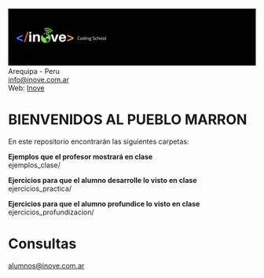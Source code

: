 ![Inove banner](inove.jpg)
Arequipa - Peru\
info@inove.com.ar\
Web: [Inove](http://inove.com.ar)

# BIENVENIDOS AL PUEBLO MARRON
En este repositorio encontrarán las siguientes carpetas:

__Ejemplos que el profesor mostrará en clase__\
ejemplos_clase/

__Ejercicios para que el alumno desarrolle lo visto en clase__\
ejercicios_practica/

__Ejercicios para que el alumno profundice lo visto en clase__\
ejercicios_profundizacion/

# Consultas
alumnos@inove.com.ar

